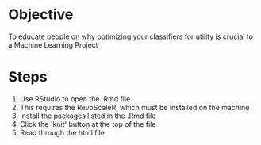 # Objective
To educate people on why optimizing your classifiers for utility is crucial to a Machine Learning Project

# Steps

1. Use RStudio to open the .Rmd file
2. This requires the RevoScaleR, which must be installed on the machine
3. Install the packages listed in the .Rmd file
4. Click the 'knit' button at the top of the file 
5. Read through the html file 




